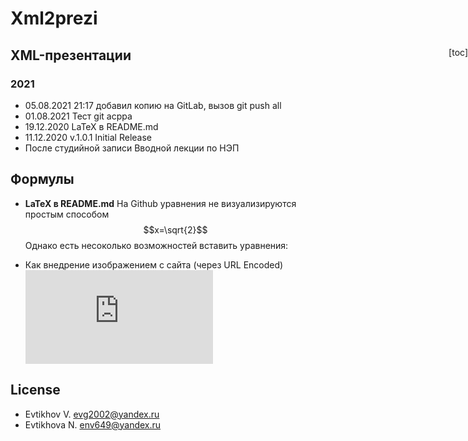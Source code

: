# Xml2prezi

<div style="position:fixed;right:0;line-height:75%;white-space:nowrap;overflow:auto;max-height:50%;max-width:25%;">

[toc]
</div>

XML-презентации
--

### 2021

- 05.08.2021 21:17 добавил копию на GitLab, вызов git push all
- 01.08.2021 Тест git acppa
- 19.12.2020 LaTeX в README.md
- 11.12.2020 v.1.0.1 Initial Release
- После студийной записи Вводной лекции по НЭП

## Формулы

- **LaTeX в README.md** На Github уравнения не визуализируются простым способом $$x=\sqrt{2}$$ Однако
есть несоколько возможностей вставить уравнения:

- Как внедрение изображением с сайта (через URL Encoded) 
![equation](https://latex.codecogs.com/gif.latex?e%5E%7Bi%20%5Cpi%7D%20%3D%20-1)

## License

- Evtikhov V. evg2002@yandex.ru
- Evtikhova N. env649@yandex.ru
